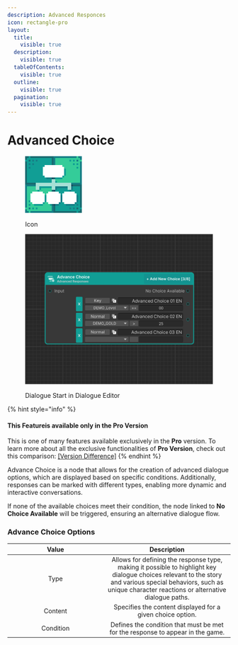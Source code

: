 ```yaml
---
description: Advanced Responces
icon: rectangle-pro
layout:
  title:
    visible: true
  description:
    visible: true
  tableOfContents:
    visible: true
  outline:
    visible: true
  pagination:
    visible: true
---
```


# Advanced Choice

<div><figure><img src="../../.gitbook/assets/MT_Node_Advance_Choice.png" alt="" width="128"><figcaption><p>Icon</p></figcaption></figure> <figure><img src="../../.gitbook/assets/Zrzut ekranu (96).png" alt="" width="563"><figcaption><p>Dialogue Start in Dialogue Editor</p></figcaption></figure></div>

{% hint style="info" %}
#### This Featureis available only in the **Pro Version**

This is one of many features available exclusively in the **Pro** version. To learn more about all the exclusive functionalities of **Pro Version**, check out this comparison: [\[Version Difference\]](../../getting-started/quickstart.md)
{% endhint %}

Advance Choice is a node that allows for the creation of advanced dialogue options, which are displayed based on specific conditions. Additionally, responses can be marked with different types, enabling more dynamic and interactive conversations.

If none of the available choices meet their condition, the node linked to **No Choice Available** will be triggered, ensuring an alternative dialogue flow.

### Advance Choice Options

<table><thead><tr><th width="203" align="center">Value</th><th align="center">Description</th></tr></thead><tbody><tr><td align="center">Type</td><td align="center">Allows for defining the response type, making it possible to highlight key dialogue choices relevant to the story and various special behaviors, such as unique character reactions or alternative dialogue paths.</td></tr><tr><td align="center">Content</td><td align="center">Specifies the content displayed for a given choice option.</td></tr><tr><td align="center">Condition</td><td align="center">Defines the condition that must be met for the response to appear in the game.</td></tr></tbody></table>
